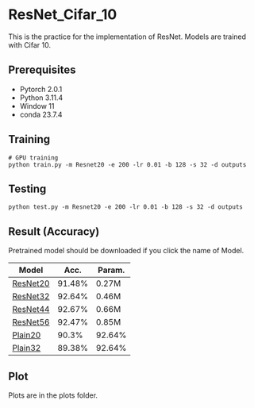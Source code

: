 # ResNet_Cifar_10

This is the practice for the implementation of ResNet.  Models are trained with Cifar 10.

## Prerequisites
- Pytorch 2.0.1
- Python 3.11.4
- Window 11
- conda 23.7.4

## Training
```
# GPU training
python train.py -m Resnet20 -e 200 -lr 0.01 -b 128 -s 32 -d outputs
```

## Testing
```
python test.py -m Resnet20 -e 200 -lr 0.01 -b 128 -s 32 -d outputs
```

## Result (Accuracy)

Pretrained model should be downloaded if you click the name of Model.

| Model             | Acc.        | Param.        |
| ----------------- | ----------- |----------- |
| [ResNet20](https://drive.google.com/file/d/1BIklR-0qXeWw9zhEscAPZZQrk6Q98zFQ/view?usp=drive_link)          | 91.48%      |  0.27M     |
| [ResNet32](https://drive.google.com/file/d/1ekH2JjeBiaUtZ2cUxP63PWg0DQlKm8vj/view?usp=drive_link)          | 92.64%      | 0.46M      |
| [ResNet44](https://drive.google.com/file/d/1TqbykyFFvf2QxZbwv-k3G0L9iJ90Hd1e/view?usp=drive_link)         | 92.67%      | 0.66M      |
| [ResNet56](https://drive.google.com/file/d/1u_k_acCgvQYCjbQdWcJ43mzvka6llX3e/view?usp=drive_link)          | 92.47%      | 0.85M     |
| [Plain20](https://drive.google.com/file/d/1YUWiG6LII_UPZmgooB3IhYLnGqaBQRsE/view?usp=drive_link)          | 90.3%      | 92.64%      |
| [Plain32](https://drive.google.com/file/d/17XWnRGJIDa2MuvGJIGproa9Xjnx6glj1/view?usp=drive_link)         | 89.38%      | 92.64%      |

## Plot
Plots are in the plots folder.
